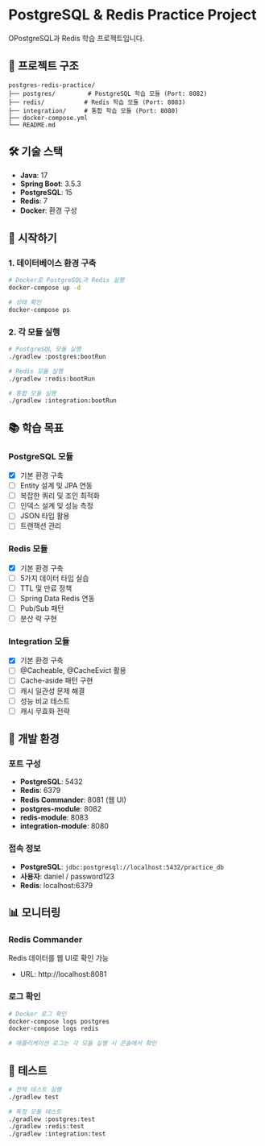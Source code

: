 # PostgreSQL & Redis Practice Project

OPostgreSQL과 Redis 학습 프로젝트입니다.

## 📁 프로젝트 구조

```
postgres-redis-practice/
├── postgres/         # PostgreSQL 학습 모듈 (Port: 8082)
├── redis/           # Redis 학습 모듈 (Port: 8083)
├── integration/     # 통합 학습 모듈 (Port: 8080)
├── docker-compose.yml
└── README.md
```

## 🛠️ 기술 스택

- **Java**: 17
- **Spring Boot**: 3.5.3
- **PostgreSQL**: 15
- **Redis**: 7
- **Docker**: 환경 구성

## 🚀 시작하기

### 1. 데이터베이스 환경 구축
```bash
# Docker로 PostgreSQL과 Redis 실행
docker-compose up -d

# 상태 확인
docker-compose ps
```

### 2. 각 모듈 실행
```bash
# PostgreSQL 모듈 실행
./gradlew :postgres:bootRun

# Redis 모듈 실행  
./gradlew :redis:bootRun

# 통합 모듈 실행
./gradlew :integration:bootRun
```

## 📚 학습 목표

### PostgreSQL 모듈
- [x] 기본 환경 구축
- [ ] Entity 설계 및 JPA 연동
- [ ] 복잡한 쿼리 및 조인 최적화
- [ ] 인덱스 설계 및 성능 측정
- [ ] JSON 타입 활용
- [ ] 트랜잭션 관리

### Redis 모듈
- [x] 기본 환경 구축
- [ ] 5가지 데이터 타입 실습
- [ ] TTL 및 만료 정책
- [ ] Spring Data Redis 연동
- [ ] Pub/Sub 패턴
- [ ] 분산 락 구현

### Integration 모듈
- [x] 기본 환경 구축
- [ ] @Cacheable, @CacheEvict 활용
- [ ] Cache-aside 패턴 구현
- [ ] 캐시 일관성 문제 해결
- [ ] 성능 비교 테스트
- [ ] 캐시 무효화 전략

## 🔧 개발 환경

### 포트 구성
- **PostgreSQL**: 5432
- **Redis**: 6379
- **Redis Commander**: 8081 (웹 UI)
- **postgres-module**: 8082
- **redis-module**: 8083
- **integration-module**: 8080

### 접속 정보
- **PostgreSQL**: `jdbc:postgresql://localhost:5432/practice_db`
- **사용자**: daniel / password123
- **Redis**: localhost:6379

## 📊 모니터링

### Redis Commander
Redis 데이터를 웹 UI로 확인 가능
- URL: http://localhost:8081

### 로그 확인
```bash
# Docker 로그 확인
docker-compose logs postgres
docker-compose logs redis

# 애플리케이션 로그는 각 모듈 실행 시 콘솔에서 확인
```

## 🧪 테스트

```bash
# 전체 테스트 실행
./gradlew test

# 특정 모듈 테스트
./gradlew :postgres:test
./gradlew :redis:test
./gradlew :integration:test
```